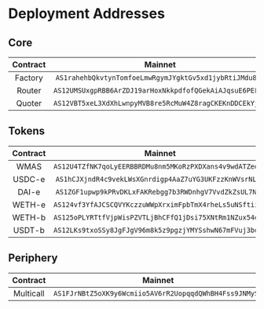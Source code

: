 # Deployment Addresses

## Core

| Contract |                   Mainnet                    |                  Buildnet                    |
| :------: | :------------------------------------------: | :------------------------------------------: |
| Factory  | `AS1rahehbQkvtynTomfoeLmwRgymJYgktGv5xd1jybRtiJMdu8XX` | `AS125Y3UWiMoEx3w71jf7iq1RwkxXdwkEVdoucBTAmvyzGh2KUqXS` |
|  Router  | `AS12UMSUxgpRBB6ArZDJ19arHoxNkkpdfofQGekAiAJqsuE6PEFJy` | `AS1XqtvX3rz2RWbnqLfaYVKEjM3VS5pny9yKDdXcmJ5C1vrcLEFd` |
|  Quoter  | `AS12VBT5xeL3XdXhLwnpyMVB8re5RcMuW4Z8ragCKEKnDDCEkYjXL` | `AS1Wse7vxWvB1iP1DwNQTQQctwU1fQ1jrq5JgdSPZH132UYrYrXF` |

## Tokens

| Contract |                   Mainnet                    |                  Buildnet                    |
| :------: | :------------------------------------------: | :------------------------------------------: |
|   WMAS   | `AS12U4TZfNK7qoLyEERBBRDMu8nm5MKoRzPXDXans4v9wdATZedz9` | `AS12FW5Rs5YN2zdpEnqwj4iHUUPt9R4Eqjq2qtpJFNKW3mn33RuLU` |
|   USDC-e   | `AS1hCJXjndR4c9vekLWsXGnrdigp4AaZ7uYG3UKFzzKnWVsrNLPJ` | `AS12N76WPYB3QNYKGhV2jZuQs1djdhNJLQgnm7m52pHWecvvj1fCQ` |
|   DAI-e   | `AS1ZGF1upwp9kPRvDKLxFAKRebgg7b3RWDnhgV7VvdZkZsUL7Nuv` | `AS124FuWHWqiWurCvobu5ovTGucWJPa6ouHbGLQ9e7kMwWt2Xsm84` |
|   WETH-e   | `AS124vf3YfAJCSCQVYKczzuWWpXrximFpbTmX4rheLs5uNSftiiRY` | `AS12rcqHGQ3bPPhnjBZsYiANv9TZxYp96M7r49iTMUrX8XCJQ8Wrk` |
|   WETH-b   | `AS125oPLYRTtfVjpWisPZVTLjBhCFfQ1jDsi75XNtRm1NZux54eCj` | `AS12RmCXTA9NZaTBUBnRJuH66AGNmtEfEoqXKxLdmrTybS6GFJPFs` |
|   USDT-b   | `AS12LKs9txoSSy8JgFJgV96m8k5z9pgzjYMYSshwN67mFVuj3bdUV` | `AS12ix1Qfpue7BB8q6mWVtjNdNE9UV3x4MaUo7WhdUubov8sJ3CuP` |

## Periphery

| Contract |                   Mainnet                    |                 Buildnet                    |
| :------: | :------------------------------------------: | :-----------------------------------------: |
|   Multicall    | `AS1FJrNBtZ5oXK9y6Wcmiio5AV6rR2UopqqdQWhBH4Fss9JNMySm` | `AS1yphCWi7gychZWYPpqrKDiGb6ZacRoji8YYMLHtQ2TSuuQFqLC` |
